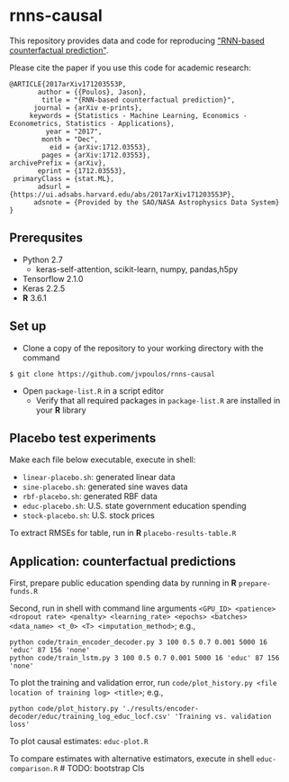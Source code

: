 # rnns-causal

This repository provides data and code for reproducing ["RNN-based counterfactual prediction"](https://arxiv.org/abs/1712.03553).

Please cite the paper if you use this code for academic research:

```
@ARTICLE{2017arXiv171203553P,
       author = {{Poulos}, Jason},
        title = "{RNN-based counterfactual prediction}",
      journal = {arXiv e-prints},
     keywords = {Statistics - Machine Learning, Economics - Econometrics, Statistics - Applications},
         year = "2017",
        month = "Dec",
          eid = {arXiv:1712.03553},
        pages = {arXiv:1712.03553},
archivePrefix = {arXiv},
       eprint = {1712.03553},
 primaryClass = {stat.ML},
       adsurl = {https://ui.adsabs.harvard.edu/abs/2017arXiv171203553P},
      adsnote = {Provided by the SAO/NASA Astrophysics Data System}
}
```

Prerequsites
------

* Python 2.7
  * keras-self-attention, scikit-learn, numpy, pandas,h5py
* Tensorflow 2.1.0
* Keras 2.2.5
* **R** 3.6.1

Set up
------
* Clone a copy of the repository to your working directory with the command
```
$ git clone https://github.com/jvpoulos/rnns-causal
```
* Open `package-list.R` in a script editor
  * Verify that all required packages in `package-list.R` are installed in your **R** library

Placebo test experiments
------

Make each file below executable, execute in shell:

* `linear-placebo.sh`: generated linear data
* `sine-placebo.sh`: generated sine waves data
* `rbf-placebo.sh`: generated RBF data
* `educ-placebo.sh`: U.S. state government education spending
* `stock-placebo.sh`: U.S. stock prices

To extract RMSEs for table, run in **R** `placebo-results-table.R`


Application: counterfactual predictions
------

First, prepare public education spending data by running in **R** `prepare-funds.R`

Second, run in shell with command line arguments `<GPU_ID> <patience> <dropout rate> <penalty> <learning_rate> <epochs> <batches> <data_name> <t_0> <T> <imputation_method>`; e.g., 
```
python code/train_encoder_decoder.py 3 100 0.5 0.7 0.001 5000 16 'educ' 87 156 'none'
python code/train_lstm.py 3 100 0.5 0.7 0.001 5000 16 'educ' 87 156 'none'
```

To plot the training and validation error, run `code/plot_history.py <file location of training log> <title>`; e.g., 
```
python code/plot_history.py './results/encoder-decoder/educ/training_log_educ_locf.csv' 'Training vs. validation loss'
```
To plot causal estimates: `educ-plot.R`

To compare estimates with alternative estimators, execute in shell `educ-comparison.R` # TODO: bootstrap CIs